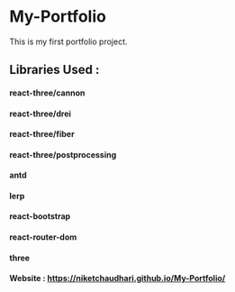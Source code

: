 # My-Portfolio
This is my first portfolio project.


## Libraries Used :
#### react-three/cannon
#### react-three/drei
#### react-three/fiber
#### react-three/postprocessing
#### antd
#### lerp
#### react-bootstrap
#### react-router-dom
#### three


#### Website : https://niketchaudhari.github.io/My-Portfolio/


